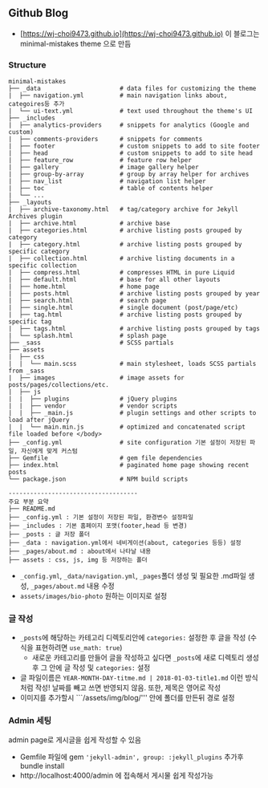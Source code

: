 ## Github Blog
- [https://wj-choi9473.github.io](https://wj-choi9473.github.io)
이 블로그는 minimal-mistakes theme 으로 만듬

### Structure

```
minimal-mistakes
├── _data                      # data files for customizing the theme
|  ├── navigation.yml          # main navigation links about, categoires등 추가
|  └── ui-text.yml             # text used throughout the theme's UI
├── _includes
|  ├── analytics-providers     # snippets for analytics (Google and custom)
|  ├── comments-providers      # snippets for comments 
|  ├── footer                  # custom snippets to add to site footer
|  ├── head                    # custom snippets to add to site head
|  ├── feature_row             # feature row helper
|  ├── gallery                 # image gallery helper
|  ├── group-by-array          # group by array helper for archives
|  ├── nav_list                # navigation list helper
|  ├── toc                     # table of contents helper
|  └── ...
├── _layouts
|  ├── archive-taxonomy.html   # tag/category archive for Jekyll Archives plugin
|  ├── archive.html            # archive base
|  ├── categories.html         # archive listing posts grouped by category
|  ├── category.html           # archive listing posts grouped by specific category
|  ├── collection.html         # archive listing documents in a specific collection
|  ├── compress.html           # compresses HTML in pure Liquid
|  ├── default.html            # base for all other layouts
|  ├── home.html               # home page
|  ├── posts.html              # archive listing posts grouped by year
|  ├── search.html             # search page
|  ├── single.html             # single document (post/page/etc)
|  ├── tag.html                # archive listing posts grouped by specific tag
|  ├── tags.html               # archive listing posts grouped by tags
|  └── splash.html             # splash page
├── _sass                      # SCSS partials
├── assets
|  ├── css
|  |  └── main.scss            # main stylesheet, loads SCSS partials from _sass
|  ├── images                  # image assets for posts/pages/collections/etc.
|  ├── js
|  |  ├── plugins              # jQuery plugins
|  |  ├── vendor               # vendor scripts
|  |  ├── _main.js             # plugin settings and other scripts to load after jQuery
|  |  └── main.min.js          # optimized and concatenated script file loaded before </body>
├── _config.yml                # site configuration 기본 설정이 저장된 파일, 자신에게 맞게 커스텀
├── Gemfile                    # gem file dependencies
├── index.html                 # paginated home page showing recent posts
└── package.json               # NPM build scripts

------------------------------------
주요 부분 요약
├── README.md
├── _config.yml : 기본 설정이 저장된 파일, 환경변수 설정파일
├── _includes : 기본 홈페이지 포맷(footer,head 등 변경)
├── _posts : 글 저장 폴더
├── _data : navigation.yml에서 네비게이션(about, categories 등등) 설정 
├── _pages/about.md : about에서 나타날 내용
├── assets : css, js, img 등 저장하는 폴더
```

- ```_config.yml```, ```_data/navigation.yml```, ```_pages```폴더 생성 및 필요한 .md파일 생성,  ```_pages/about.md``` 내용 수정
- ```assets/images/bio-photo``` 원하는 이미지로 설정


### 글 작성
-  ```_posts```에 해당하는 카테고리 디렉토리안에 ```categories:``` 설정한 후 글을 작성 (수식을 표현하려면 ```use_math: true```)
    - 새로운 카테고리를 만들어 글을 작성하고 싶다면 ```_posts```에 새로 디렉토리 생성 후 그 안에 글 작성 및 ```categories:``` 설정
- 글 파일이름은 ```YEAR-MONTH-DAY-titme.md | 2018-01-03-title1.md``` 이런 방식처럼 작성! 날짜를 빼고 쓰면 반영되지 않음. 또한, 제목은 영어로 작성
- 이미지를 추가할시 ```/assets/img/blog/''' 안에 폴더를 만든뒤 경로 설정



### Admin 세팅
admin page로 게시글을 쉽게 작성할 수 있음  
- Gemfile 파일에  gem ```'jekyll-admin', group: :jekyll_plugins``` 추가후 bundle install
- http://localhost:4000/admin 에 접속해서 게시물 쉽게 작성가능
